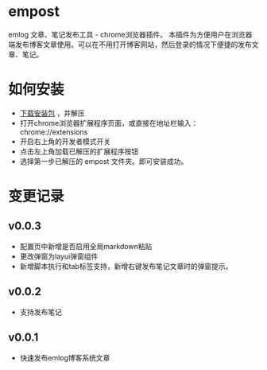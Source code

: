 # empost

emlog 文章、笔记发布工具 - chrome浏览器插件。
本插件为方便用户在浏览器端发布博客文章使用。可以在不用打开博客网站，然后登录的情况下便捷的发布文章、笔记。

# 如何安装

- [下载安装包](https://github.com/emlog/empost/releases/download/v0.0.3/empost.zip) ，并解压
- 打开chrome浏览器扩展程序页面，或直接在地址栏输入：chrome://extensions
- 开启右上角的开发者模式开关
- 点击左上角加载已解压的扩展程序按钮
- 选择第一步已解压的 empost 文件夹。即可安装成功。

# 变更记录

## v0.0.3

- 配置页中新增是否启用全局markdown粘贴
- 更改弹窗为layui弹窗组件
- 新增脚本执行和tab标签支持，新增右键发布笔记文章时的弹窗提示。

## v0.0.2

- 支持发布笔记

## v0.0.1

- 快速发布emlog博客系统文章
